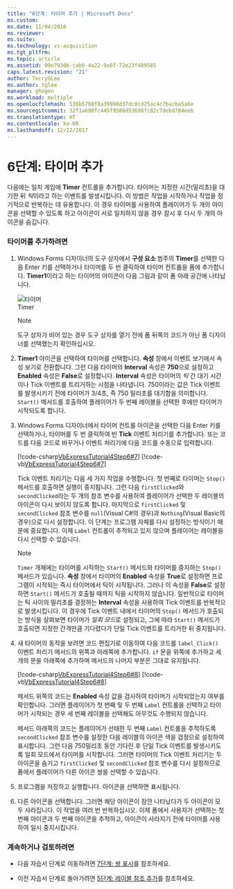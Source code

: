 ```yaml
---
title: "6단계: 타이머 추가 | Microsoft Docs"
ms.custom: 
ms.date: 11/04/2016
ms.reviewer: 
ms.suite: 
ms.technology: vs-acquisition
ms.tgt_pltfrm: 
ms.topic: article
ms.assetid: 09e7930b-cab6-4a22-9a6f-72e23f489585
caps.latest.revision: "21"
author: TerryGLee
ms.author: tglee
manager: ghogen
ms.workload: multiple
ms.openlocfilehash: 530b57b0f8a39990d37dc8cd25ac4c7bacba5a6e
ms.sourcegitcommit: 32f1a690fc445f9586d53698fc82c7debd784eeb
ms.translationtype: HT
ms.contentlocale: ko-KR
ms.lasthandoff: 12/22/2017
---
```

# <a name="step-6-add-a-timer"></a>6단계: 타이머 추가
다음에는 일치 게임에 **Timer** 컨트롤을 추가합니다. 타이머는 지정한 시간(밀리초)을 대기한 뒤 *틱*이라고 하는 이벤트를 발생시킵니다. 이 방법은 작업을 시작하거나 작업을 정기적으로 반복하는 데 유용합니다. 이 경우 타이머를 사용하여 플레이어가 두 개의 아이콘을 선택할 수 있도록 하고 아이콘이 서로 일치하지 않을 경우 잠시 후 다시 두 개의 아이콘을 숨깁니다.  
  
### <a name="to-add-a-timer"></a>타이머를 추가하려면  
  
1.  Windows Forms 디자이너의 도구 상자에서 **구성 요소** 범주의 **Timer**를 선택한 다음 Enter 키를 선택하거나 타이머를 두 번 클릭하여 타이머 컨트롤을 폼에 추가합니다. **Timer1**이라고 하는 타이머의 아이콘이 다음 그림과 같이 폼 아래 공간에 나타납니다.  
  
     ![타이머](../ide/media/express_timer.png "Express_Timer")  
Timer  
  
    > [!NOTE]
    >  도구 상자가 비어 있는 경우 도구 상자를 열기 전에 폼 뒤쪽의 코드가 아닌 폼 디자이너를 선택했는지 확인하십시오.  
  
2.  **Timer1** 아이콘을 선택하여 타이머를 선택합니다. **속성** 창에서 이벤트 보기에서 속성 보기로 전환합니다. 그런 다음 타이머의 **Interval** 속성은 **750**으로 설정하고 **Enabled** 속성은 **False**로 설정합니다. **Interval** 속성은 타이머의 *틱* 간 대기 시간이나 Tick 이벤트를 트리거하는 시점을 나타냅니다. 750이라는 값은 Tick 이벤트를 발생시키기 전에 타이머가 3/4초, 즉 750 밀리초를 대기함을 의미합니다. `Start()` 메서드를 호출하여 플레이어가 두 번째 레이블을 선택한 후에만 타이머가 시작되도록 합니다.  
  
3.  Windows Forms 디자이너에서 타이머 컨트롤 아이콘을 선택한 다음 Enter 키를 선택하거나, 타이머를 두 번 클릭하여 빈 **Tick** 이벤트 처리기를 추가합니다. 또는 코드를 다음 코드로 바꾸거나 이벤트 처리기에 다음 코드를 수동으로 입력합니다.  
  
     [!code-csharp[VbExpressTutorial4Step6#7](../ide/codesnippet/CSharp/step-6-add-a-timer_1.cs)]
     [!code-vb[VbExpressTutorial4Step6#7](../ide/codesnippet/VisualBasic/step-6-add-a-timer_1.vb)]  
  
     Tick 이벤트 처리기는 다음 세 가지 작업을 수행합니다. 첫 번째로 타이머는 `Stop()` 메서드를 호출하면 실행이 중지됩니다. 그런 다음 `firstClicked`와 `secondClicked`라는 두 개의 참조 변수를 사용하여 플레이어가 선택한 두 레이블의 아이콘이 다시 보이지 않도록 합니다. 마지막으로 `firstClicked` 및 `secondClicked` 참조 변수를 `null`(Visual C#의 경우)과 `Nothing`(Visual Basic의 경우)으로 다시 설정합니다. 이 단계는 프로그램 자체를 다시 설정하는 방식이기 때문에 중요합니다. 이제 `Label` 컨트롤이 추적되고 있지 않으며 플레이어는 레이블을 다시 선택할 수 있습니다.  
  
    > [!NOTE]
    >  `Timer` 개체에는 타이머를 시작하는 `Start()` 메서드와 타이머를 중지하는 `Stop()` 메서드가 있습니다. **속성** 창에서 타이머의 **Enabled** 속성을 **True**로 설정하면 프로그램이 시작되는 즉시 타이머에서 틱이 시작됩니다. 그러나 이 속성을 **False**로 설정하면 `Start()` 메서드가 호출될 때까지 틱을 시작하지 않습니다. 일반적으로 타이머는 틱 사이의 밀리초를 결정하는 **Interval** 속성을 사용하여 Tick 이벤트를 반복적으로 발생시킵니다. 이 경우에 Tick 이벤트 내에서 타이머의 `Stop()` 메서드가 호출되는 방식을 살펴보면 타이머가 *일회 모드*로 설정되고, 그에 따라 `Start()` 메서드가 호출되면 지정한 간격만큼 기다렸다가 단일 Tick 이벤트를 트리거한 뒤 중지됩니다.  
  
4.  새 타이머의 동작을 보려면 코드 편집기로 이동하여 다음 코드를 `label_Click()` 이벤트 처리기 메서드의 위쪽과 아래쪽에 추가합니다. `if` 문을 위쪽에 추가하고 세 개의 문을 아래쪽에 추가하며 메서드의 나머지 부분은 그대로 유지됩니다.  
  
     [!code-csharp[VbExpressTutorial4Step6#8](../ide/codesnippet/CSharp/step-6-add-a-timer_2.cs)]
     [!code-vb[VbExpressTutorial4Step6#8](../ide/codesnippet/VisualBasic/step-6-add-a-timer_2.vb)]  
  
     메서드 위쪽의 코드는 **Enabled** 속성 값을 검사하여 타이머가 시작되었는지 여부를 확인합니다. 그러면 플레이어가 첫 번째 및 두 번째 `Label` 컨트롤을 선택하고 타이머가 시작되는 경우 세 번째 레이블을 선택해도 아무것도 수행되지 않습니다.  
  
     메서드 아래쪽의 코드는 플레이어가 선태한 두 번째 `Label` 컨트롤을 추적하도록 `secondClicked` 참조 변수를 설정한 다음 레이블의 아이콘 색을 검정으로 설정하여 표시합니다. 그런 다음 750밀리초 동안 기다린 후 단일 Tick 이벤트를 발생시키도록 일회 모드에서 타이머를 시작합니다. 그러면 타이머의 Tick 이벤트 처리기는 두 아이콘을 숨기고 `firstClicked` 및 `secondClicked` 참조 변수를 다시 설정하므로 폼에서 플레이어가 다른 아이콘 쌍을 선택할 수 있습니다.  
  
5.  프로그램을 저장하고 실행합니다. 아이콘을 선택하면 표시됩니다.  
  
6.  다른 아이콘을 선택합니다. 그러면 해당 아이콘이 잠깐 나타났다가 두 아이콘이 모두 사라집니다. 이 작업을 여러 번 반복하십시오. 이제 폼에서 사용자가 선택하는 첫 번째 아이콘과 두 번째 아이콘을 추적하고, 아이콘이 사라지기 전에 타이머를 사용하여 일시 중지시킵니다.  
  
### <a name="to-continue-or-review"></a>계속하거나 검토하려면  
  
-   다음 자습서 단계로 이동하려면 [7단계: 쌍 표시](../ide/step-7-keep-pairs-visible.md)를 참조하세요.  
  
-   이전 자습서 단계로 돌아가려면 [5단계: 레이블 참조 추가](../ide/step-5-add-label-references.md)를 참조하세요.